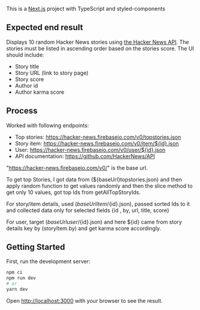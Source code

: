 This is a [Next.js](https://nextjs.org/) project with TypeScript and styled-components


## Expected end result
Displays 10 random Hacker News stories using [the Hacker News API](https://github.com/HackerNews/API). The stories must be listed in ascending order based on the stories score.
The UI should include:
* Story title
* Story URL (link to story page)
* Story score
* Author id
* Author karma score


## Process
Worked with following endpoints:
* Top stories: https://hacker-news.firebaseio.com/v0/topstories.json
* Story item: https://hacker-news.firebaseio.com/v0/item/${id}.json
* User: https://hacker-news.firebaseio.com/v0/user/${id}.json
* API documentation: https://github.com/HackerNews/API

"https://hacker-news.firebaseio.com/v0/" is the base url. 

To get top Stories, I got data from (${baseUrl}topstories.json) and then apply random function to get values randomly and then the slice method to get only 10 values, got top Ids from getAllTopStoryIds.

For story/item details, used (${baseUrl}item/${id}.json), passed sorted Ids to it and collected data only for selected fields {id , by, url, title, score}

For user, target (${baseUrl}user/${id}.json) and here ${id} came from story details key by (storyItem.by) and get karma score accordingly.


## Getting Started
First, run the development server:

```bash
npm ci
npm run dev
# or
yarn dev
```

Open [http://localhost:3000](http://localhost:3000) with your browser to see the result.

